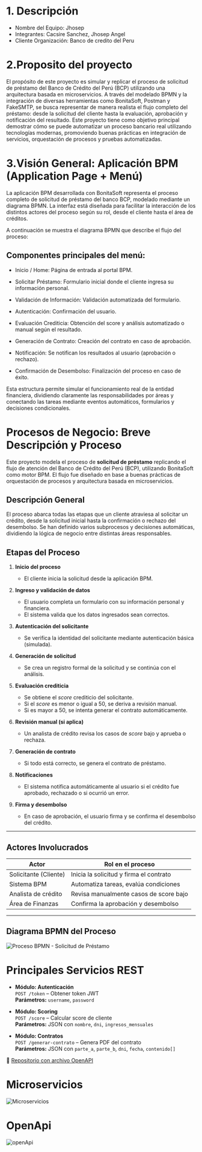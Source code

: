 # 1. Descripción
- Nombre del Equipo: Jhosep
- Integrantes:
Cacsire Sanchez, Jhosep Angel
- Cliente
Organización: Banco de credito del Peru
# 2.Proposito del proyecto
El propósito de este proyecto es simular y replicar el proceso de solicitud de préstamo del Banco de Crédito del Perú (BCP) utilizando una arquitectura basada en microservicios. A través del modelado BPMN y la integración de diversas herramientas como BonitaSoft, Postman y FakeSMTP, se busca representar de manera realista el flujo completo del préstamo: desde la solicitud del cliente hasta la evaluación, aprobación y notificación del resultado.
Este proyecto tiene como objetivo principal demostrar cómo se puede automatizar un proceso bancario real utilizando tecnologías modernas, promoviendo buenas prácticas en integración de servicios, orquestación de procesos y pruebas automatizadas.
# 3.Visión General: Aplicación BPM (Application Page + Menú)
La aplicación BPM desarrollada con BonitaSoft representa el proceso completo de solicitud de préstamo del banco BCP, modelado mediante un diagrama BPMN. La interfaz está diseñada para facilitar la interacción de los distintos actores del proceso según su rol, desde el cliente hasta el área de créditos.

A continuación se muestra el diagrama BPMN que describe el flujo del proceso:


## Componentes principales del menú:
- Inicio / Home: Página de entrada al portal BPM.

- Solicitar Préstamo: Formulario inicial donde el cliente ingresa su información personal.

- Validación de Información: Validación automatizada del formulario.

- Autenticación: Confirmación del usuario.

- Evaluación Crediticia: Obtención del score y análisis automatizado o manual según el resultado.

- Generación de Contrato: Creación del contrato en caso de aprobación.

- Notificación: Se notifican los resultados al usuario (aprobación o rechazo).

- Confirmación de Desembolso: Finalización del proceso en caso de éxito.

Esta estructura permite simular el funcionamiento real de la entidad financiera, dividiendo claramente las responsabilidades por áreas y conectando las tareas mediante eventos automáticos, formularios y decisiones condicionales.

# Procesos de Negocio: Breve Descripción y Proceso

Este proyecto modela el proceso de **solicitud de préstamo** replicando el flujo de atención del Banco de Crédito del Perú (BCP), utilizando BonitaSoft como motor BPM. El flujo fue diseñado en base a buenas prácticas de orquestación de procesos y arquitectura basada en microservicios.

## Descripción General

El proceso abarca todas las etapas que un cliente atraviesa al solicitar un crédito, desde la solicitud inicial hasta la confirmación o rechazo del desembolso. Se han definido varios subprocesos y decisiones automáticas, dividiendo la lógica de negocio entre distintas áreas responsables.

## Etapas del Proceso

1. **Inicio del proceso**
   - El cliente inicia la solicitud desde la aplicación BPM.

2. **Ingreso y validación de datos**
   - El usuario completa un formulario con su información personal y financiera.
   - El sistema valida que los datos ingresados sean correctos.

3. **Autenticación del solicitante**
   - Se verifica la identidad del solicitante mediante autenticación básica (simulada).

4. **Generación de solicitud**
   - Se crea un registro formal de la solicitud y se continúa con el análisis.

5. **Evaluación crediticia**
   - Se obtiene el *score* crediticio del solicitante.
   - Si el *score* es menor o igual a 50, se deriva a revisión manual.
   - Si es mayor a 50, se intenta generar el contrato automáticamente.

6. **Revisión manual (si aplica)**
   - Un analista de crédito revisa los casos de *score* bajo y aprueba o rechaza.

7. **Generación de contrato**
   - Si todo está correcto, se genera el contrato de préstamo.

8. **Notificaciones**
   - El sistema notifica automáticamente al usuario si el crédito fue aprobado, rechazado o si ocurrió un error.

9. **Firma y desembolso**
   - En caso de aprobación, el usuario firma y se confirma el desembolso del crédito.

---

## Actores Involucrados

| Actor                        | Rol en el proceso                          |
|-----------------------------|--------------------------------------------|
| Solicitante (Cliente)       | Inicia la solicitud y firma el contrato    |
| Sistema BPM                 | Automatiza tareas, evalúa condiciones      |
| Analista de crédito         | Revisa manualmente casos de score bajo     |
| Área de Finanzas            | Confirma la aprobación y desembolso        |

---

## Diagrama BPMN del Proceso

![Proceso BPMN - Solicitud de Préstamo](imagen/proceso.png)

# Principales Servicios REST

- **Módulo: Autenticación**  
  `POST /token` – Obtener token JWT  
  **Parámetros:** `username`, `password`

- **Módulo: Scoring**  
  `POST /score` – Calcular score de cliente  
  **Parámetros:** JSON con `nombre`, `dni`, `ingresos_mensuales`

- **Módulo: Contratos**  
  `POST /generar-contrato` – Genera PDF del contrato  
  **Parámetros:** JSON con `parte_a`, `parte_b`, `dni`, `fecha`, `contenido[]`

📁 [Repositorio con archivo OpenAPI](openapi.yaml)
# Microservicios
![Microservicios](imagen/uml.png)

# OpenApi
![openApi](imagen/open-api.png)
